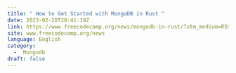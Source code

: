 ```yaml
---
title: " How to Get Started with MongoDB in Rust "
date: 2023-02-20T20:41:19Z
link: https://www.freecodecamp.org/news/mongodb-in-rust/?utm_medium=RSS&utm_source=news.12bit.vn
site: www.freecodecamp.org/news
language: English
category:
  -  Mongodb 
draft: false
---
```

